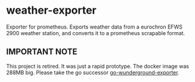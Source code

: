 # weather-exporter

Exporter for prometheus. Exports weather data from a eurochron EFWS 2900
weather station, and converts it to a prometheus scrapable format.

## IMPORTANT NOTE

This project is retired. It was just a rapid prototype. The docker image was 288MB big. Please take
the go successor [go-wunderground-exporter](https://github.com/luschmar/go-wunderground-exporter).
